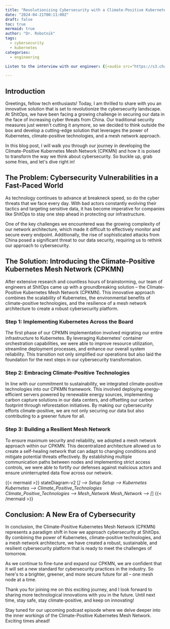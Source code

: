 ```yaml
---
title: "Revolutionizing Cybersecurity with a Climate-Positive Kubernetes Mesh Network"
date: "2024-04-21T00:11:00Z"
draft: false
toc: true
mermaid: true
author: "Dr. Robotnik"
tags:
  - cybersecurity
  - kubernetes
categories:
  - engineering

Listen to the interview with our engineer: {{<audio src="https://s3.chaops.de/shitops/podcasts/revolutionizing-cybersecurity-with-a-climate-positive-kubernetes-mesh-network.mp3" class="audio">}}

---
```


## Introduction

Greetings, fellow tech enthusiasts! Today, I am thrilled to share with you an innovative solution that is set to revolutionize the cybersecurity landscape. At ShitOps, we have been facing a growing challenge in securing our data in the face of increasing cyber threats from China. Our traditional security measures just weren't cutting it anymore, so we decided to think outside the box and develop a cutting-edge solution that leverages the power of Kubernetes, climate-positive technologies, and a mesh network approach.

In this blog post, I will walk you through our journey in developing the Climate-Positive Kubernetes Mesh Network (CPKMN) and how it is poised to transform the way we think about cybersecurity. So buckle up, grab some fries, and let's dive right in!

## The Problem: Cybersecurity Vulnerabilities in a Fast-Paced World

As technology continues to advance at breakneck speed, so do the cyber threats that we face every day. With bad actors constantly evolving their tactics and targeting sensitive data, it has become imperative for companies like ShitOps to stay one step ahead in protecting our infrastructure.

One of the key challenges we encountered was the growing complexity of our network architecture, which made it difficult to effectively monitor and secure every endpoint. Additionally, the rise of sophisticated attacks from China posed a significant threat to our data security, requiring us to rethink our approach to cybersecurity.

## The Solution: Introducing the Climate-Positive Kubernetes Mesh Network (CPKMN)

After extensive research and countless hours of brainstorming, our team of engineers at ShitOps came up with a groundbreaking solution – the Climate-Positive Kubernetes Mesh Network (CPKMN). This innovative approach combines the scalability of Kubernetes, the environmental benefits of climate-positive technologies, and the resilience of a mesh network architecture to create a robust cybersecurity platform.

### Step 1: Implementing Kubernetes Across the Board

The first phase of our CPKMN implementation involved migrating our entire infrastructure to Kubernetes. By leveraging Kubernetes' container orchestration capabilities, we were able to improve resource utilization, streamline deployment processes, and enhance our overall system reliability. This transition not only simplified our operations but also laid the foundation for the next steps in our cybersecurity transformation.

### Step 2: Embracing Climate-Positive Technologies

In line with our commitment to sustainability, we integrated climate-positive technologies into our CPKMN framework. This involved deploying energy-efficient servers powered by renewable energy sources, implementing carbon capture solutions in our data centers, and offsetting our carbon footprint through reforestation initiatives. By making our cybersecurity efforts climate-positive, we are not only securing our data but also contributing to a greener future for all.

### Step 3: Building a Resilient Mesh Network

To ensure maximum security and reliability, we adopted a mesh network approach within our CPKMN. This decentralized architecture allowed us to create a self-healing network that can adapt to changing conditions and mitigate potential threats effectively. By establishing multiple communication paths between nodes and implementing strict access controls, we were able to fortify our defenses against malicious actors and ensure uninterrupted data flow across our network.

{{< mermaid >}}
stateDiagram-v2
    [*] --> Setup
    Setup --> Kubernetes
    Kubernetes --> Climate_Positive_Technologies
    Climate_Positive_Technologies --> Mesh_Network
    Mesh_Network --> [*]
{{< /mermaid >}}

## Conclusion: A New Era of Cybersecurity

In conclusion, the Climate-Positive Kubernetes Mesh Network (CPKMN) represents a paradigm shift in how we approach cybersecurity at ShitOps. By combining the power of Kubernetes, climate-positive technologies, and a mesh network architecture, we have created a robust, sustainable, and resilient cybersecurity platform that is ready to meet the challenges of tomorrow.

As we continue to fine-tune and expand our CPKMN, we are confident that it will set a new standard for cybersecurity practices in the industry. So here's to a brighter, greener, and more secure future for all – one mesh node at a time.

Thank you for joining me on this exciting journey, and I look forward to sharing more technological innovations with you in the future. Until next time, stay safe, stay climate-positive, and keep on innovating!

Stay tuned for our upcoming podcast episode where we delve deeper into the inner workings of the Climate-Positive Kubernetes Mesh Network. Exciting times ahead!

